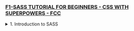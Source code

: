 ### [F1-SASS TUTORIAL FOR BEGINNERS - CSS WITH SUPERPOWERS - FCC](https://youtu.be/_a5j7KoflTs)

<details>
  <summary>1. Introduction to SASS </summary>

# Introduction to SASS

### scss-tutorial/dist/index.html:

```scss

```

```scss

```

```scss

```

```scss

```

```scss

```

```scss

```

```scss

```

```scss

```

```scss

```

```scss

```

```scss

```

```scss

```

```scss

```

```scss

```

```scss

```

```scss

```

```scss

```

```scss

```

```scss

```

```scss

```

```scss

```

```scss

```

```scss

```

```scss

```

</details>
